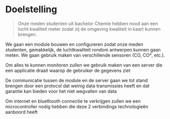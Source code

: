 # Doelstelling

> Onze meden studenten uit bachelor Chemie hebben nood aan een lucht kwaliteit meter zodat zij de omgeving kwaliteit in kaart kunnen brengen.

<p>We gaan een module bouwen en configureren zodat onze meden studenten, gemakkelijk, de luchtkwaliteit rondom antwerpen kunnen gaan meten. We gaan gebruik maken van verschillende sensoren (CO, CO², etc.). </p>

<p>Om alles te kunnen monitoren zullen we gebruik maken van een server die een applicatie draait waarop de gebruiker de gegevens ziet</p> 

<p>De communicatie tussen de module en de server gaan we tot stand brengen door een protocol dat weinig data transmissies heeft en dat garantie kan bieden voor het niet wegvallen van data</p>

<p>Om internet en bluethooth connectie te verkrijgen zullen we een microcontroller nodig hebben die deze 2 verbindings technologieën aanboord heeft</p>
